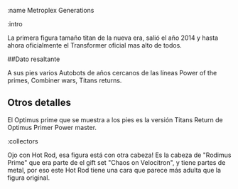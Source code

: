 :name
Metroplex Generations

:intro

La primera figura tamaño titan de la nueva era, salió el año 2014 y hasta
ahora oficialmente el Transformer oficial mas alto de todos.

##Dato resaltante

A sus pies varios Autobots de años cercanos de las líneas Power of the primes,
Combiner wars, Titans returns.

## Otros detalles

El Optimus prime que se muestra a los pies es la versión Titans Return de Optimus
Primer Power master.

:collectors

Ojo con Hot Rod, esa figura está con otra cabeza! Es la cabeza de "Rodimus Prime"
que era parte de el gift set "Chaos on Velocitron", y tiene partes de metal, por eso
este Hot Rod tiene una cara que parece más adulta que la figura original.